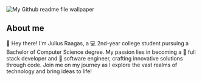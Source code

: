 ![My Github readme file wallpaper](https://github.com/Jlscsr/Readme-file-assets/blob/main/github_wp.png)
## About me
👋 Hey there! I'm Julius Raagas, a 💻 2nd-year college student pursuing a Bachelor of Computer Science degree. My passion lies in becoming a 🚀 full stack developer and 🌟 software engineer, crafting innovative solutions through code. Join me on my journey as I explore the vast realms of technology and bring ideas to life!
